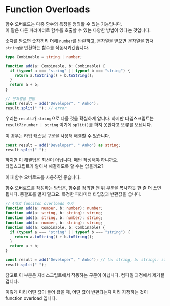 # Function Overloads

함수 오버로드는 다중 함수의 특징을 정의할 수 있는 기능입니다.  
이 말은 다른 파라미터로 함수를 호출할 수 있는 다양한 방법이 있다는 것입니다.

숫자를 받으면 숫자끼리 더해 `number`를 반환하고, 문자열을 받으면 문자열을 합쳐 `string`을 반환하는 함수를 작동시키겠습니다.

```typescript
type Combinable = string | number;

function add(a: Combinable, b: Combinable) {
  if (typeof a === "string" || typeof b === "string") {
    return a.toString() + b.toString();
  }
  return a + b;
}

// 문자열을 전달
const result = add("Developer", " Anko");
result.split(" "); // error
```

우리는 `result`가 `string`으로 나올 것을 확실하게 압니다. 하지만 타입스크립트는 `result`가 `number | string` 이기에 `split()`를 하지 못한다고 오류를 보냅니다.

이 경우는 타입 캐스팅 구문을 사용해 해결할 수 있습니다.
```typescript
const result = add("Developer", " Anko") as string;
result.split(" ");
```
하지만 이 해결법은 최선이 아닙니다. 매번 작성해야 하니까요.  
타입스크립트가 알아서 해결하도록 할 수는 없을까요?

이때 함수 오버로드를 사용하면 좋습니다.

함수 오버로드를 작성하는 방법은, 함수를 정의한 맨 위 부분을 복사하듯 한 줄 더 쓰면 됩니다. 중괄호를 열지 말고요. 특정한 파라미터 타입값과 반환값을 씁니다.

```typescript
// 4개의 funciton overloads 추가
function add(a: number, b: number): number;
function add(a: string, b: string): string;
function add(a: string, b: number): string;
function add(a: number, b: string): string;
function add(a: Combinable, b: Combinable) {
  if (typeof a === "string" || typeof b === "string") {
    return a.toString() + b.toString();
  }
  return a + b;
}

const result = add("Developer", " Anko"); // (a: string, b: string): string; 를 사용
result.split(" ");
```

참고로 이 부분은 자바스크립트에서 작동하는 구문이 아닙니다. 컴파일 과정에서 제거될 겁니다.

이렇게 미리 어떤 값이 들어 왔을 때, 어떤 값이 반환되는지 미리 지정하는 것이 function overload 입니다.

<br/>